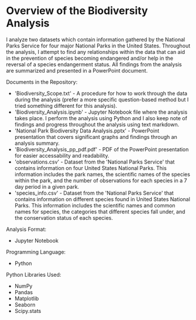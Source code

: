 # Overview of the Biodiversity Analysis 

I analyze two datasets which contain information gathered by the National Parks Service for four major National Parks in the United States.  Throughout the analysis, I attempt to find any relationships within the data that can aid in the prevention of species becoming endangered and/or help in the reversal of a species endangerment status.  All findings from the analysis are summarized and presented in a PowerPoint document.

Documents in the Repository:

- 'Biodiversity_Scope.txt' - A procedure for how to work through the data during the analysis (prefer a more specific question-based method but I tried something different for this analysis).
- 'Biodiversity_Analysis.ipynb' - Jupyter Notebook file where the analysis takes place.  I perform the analysis using Python and I also keep note of findings and progress throughout the analysis using text markdown.
- 'National Park Biodiversity Data Analysis.pptx' - PowerPoint presentation that covers significant graphs and findings through an analysis summary.
- 'Biodiversity_Analysis_pp_pdf.pdf' - PDF of the PowerPoint presentation for easier accessability and readability.
- 'observations.csv' - Dataset from the 'National Parks Service' that contains information on four United States National Parks.  This information includes the park names, the scientific names of the species within the park, and the number of observations for each species in a 7 day period in a given park.
- 'species_info.csv' - Dataset from the 'National Parks Service' that contains information on different species found in United States National Parks.  This information includes the scientific names and common names for species, the categories that different species fall under, and the conservation status of each species.

Analysis Format:

- Jupyter Notebook

Programming Language:

- Python

Python Libraries Used:

- NumPy
- Pandas
- Matplotlib
- Seaborn
- Scipy.stats
